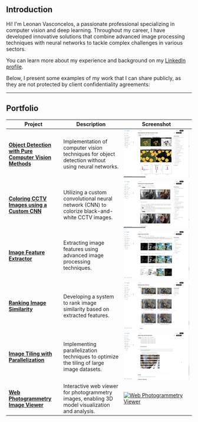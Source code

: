 ## Introduction

Hi! I'm Leonan Vasconcelos, a passionate professional specializing in computer vision and deep learning. Throughout my career, I have developed innovative solutions that combine advanced image processing techniques with neural networks to tackle complex challenges in various sectors.

You can learn more about my experience and background on my [LinkedIn profile](https://www.linkedin.com/in/leonan/).

Below, I present some examples of my work that I can share publicly, as they are not protected by client confidentiality agreements:

---

## Portfolio

| Project | Description | Screenshot |
|---|---|---|
| **[Object Detection with Pure Computer Vision Methods](https://www.kaggle.com/code/leonanvasconcelos/object-detection-with-pure-computer-vision)** | Implementation of computer vision techniques for object detection without using neural networks. | [![Object Detection](https://github.com/LeonanUCM/LeonanUCM/blob/main/images/Object%20Detection%20with%20Pure%20Computer%20Vision%20Methods.png)](https://www.kaggle.com/code/leonanvasconcelos/object-detection-with-pure-computer-vision) |
| **[Coloring CCTV Images using a Custom CNN](https://www.kaggle.com/code/leonanvasconcelos/coloring-cctv-images-using-cnn)** | Utilizing a custom convolutional neural network (CNN) to colorize black-and-white CCTV images. | [![Coloring CCTV Images](https://github.com/LeonanUCM/LeonanUCM/blob/main/images/Coloring%20CCTV%20Images%20using%20a%20Custom%20CNN.png)](https://www.kaggle.com/code/leonanvasconcelos/coloring-cctv-images-using-cnn) |
| **[Image Feature Extractor](https://www.kaggle.com/code/leonanvasconcelos/image-feature-extractor)** | Extracting image features using advanced image processing techniques. | [![Image Feature Extractor](https://github.com/LeonanUCM/LeonanUCM/blob/main/images/Image%20Feature%20Extractor.png)](https://www.kaggle.com/code/leonanvasconcelos/image-feature-extractor) |
| **[Ranking Image Similarity](https://www.kaggle.com/leonanvasconcelos/ranking-image-similarity)** | Developing a system to rank image similarity based on extracted features. | [![Ranking Image Similarity](https://github.com/LeonanUCM/LeonanUCM/blob/mainimages//Ranking%20Image%20Similarity.png)](https://www.kaggle.com/leonanvasconcelos/ranking-image-similarity) |
| **[Image Tiling with Parallelization](https://www.kaggle.com/leonanvasconcelos/image-tiling-with-parallelization)** | Implementing parallelization techniques to optimize the tiling of large image datasets. | [![Image Tiling](https://github.com/LeonanUCM/LeonanUCM/blob/main/images/Image%20Tiling%20with%20Parallelization.png)](https://www.kaggle.com/leonanvasconcelos/image-tiling-with-parallelization) |
| **[Web Photogrammetry Image Viewer](https://leonanucm.github.io/Photogrametry-Web-Viewer)** | Interactive web viewer for photogrammetry images, enabling 3D model visualization and analysis. | [![Web Photogrammetry Viewer](https://github.com/LeonanUCM/LeonanUCM/blob/main/images/Web%20Photogrammetry%20Image%20Viewer.png)](https://leonanucm.github.io/Photogrametry-Web-Viewer) |
